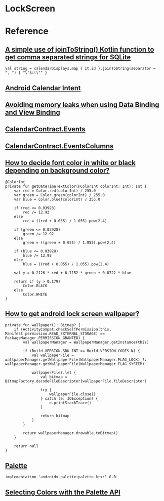 # LockScreen

# Reference
## [A simple use of joinToString() Kotlin function to get comma separated strings for SQLite](https://medium.com/@SindkarP/a-simple-use-of-jointostring-kotlin-function-to-get-comma-separated-strings-for-sqlite-cbece2bcb499)
```
val string = calendarDisplays.map { it.id }.joinToString(separator = ", ") { "\"$it\"" }
```
## [Android Calendar Intent](https://itnext.io/android-calendar-intent-8536232ecb38)
## [Avoiding memory leaks when using Data Binding and View Binding](https://proandroiddev.com/avoiding-memory-leaks-when-using-data-binding-and-view-binding-3b91d571c150)
## [CalendarContract.Events](https://developer.android.com/reference/android/provider/CalendarContract.Events)
## [CalendarContract.EventsColumns](https://developer.android.com/reference/android/provider/CalendarContract.EventsColumns#ACCESS_CONFIDENTIAL)
## [How to decide font color in white or black depending on background color?](https://stackoverflow.com/questions/3942878/how-to-decide-font-color-in-white-or-black-depending-on-background-color)
```
@ColorInt
private fun getDateTimeTextColor(@ColorInt colorInt: Int): Int {
    var red = Color.red(colorInt) / 255.0
    var green = Color.green(colorInt) / 255.0
    var blue = Color.blue(colorInt) / 255.0

    if (red <= 0.03928)
        red /= 12.92
    else
        red = ((red + 0.055) / 1.055).pow(2.4)

    if (green <= 0.03928)
        green /= 12.92
    else
        green = ((green + 0.055) / 1.055).pow(2.4)

    if (blue <= 0.03928)
        blue /= 12.92
    else
        blue = ((red + 0.055) / 1.055).pow(2.4)

    val y = 0.2126 * red + 0.7152 * green + 0.0722 * blue

    return if (y > 0.179)
        Color.BLACK
    else
        Color.WHITE
}
```
## [How to get android lock screen wallpaper?](https://stackoverflow.com/questions/53881697/how-to-get-android-lock-screen-wallpaper)
```
private fun wallpaper(): Bitmap? {
    if (ActivityCompat.checkSelfPermission(this, Manifest.permission.READ_EXTERNAL_STORAGE) == PackageManager.PERMISSION_GRANTED) {
        val wallpaperManager = WallpaperManager.getInstance(this)

        if (Build.VERSION.SDK_INT >= Build.VERSION_CODES.N) {
            val wallpaperFile = wallpaperManager.getWallpaperFile(WallpaperManager.FLAG_LOCK) ?: wallpaperManager.getWallpaperFile(WallpaperManager.FLAG_SYSTEM)

            wallpaperFile?.let {
                val bitmap = BitmapFactory.decodeFileDescriptor(wallpaperFile.fileDescriptor)

                try {
                    wallpaperFile.close()
                } catch (e: IOException) {
                    e.printStackTrace()
                }

                return bitmap
            }
        }

        return wallpaperManager.drawable.toBitmap()
    }

    return null
}
```
## [Palette](https://developer.android.com/reference/android/support/v7/graphics/Palette.html)
```
implementation 'androidx.palette:palette-ktx:1.0.0'
```
## [Selecting Colors with the Palette API](https://developer.android.com/training/material/palette-colors)
